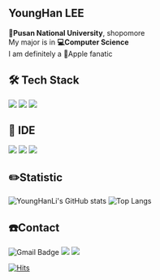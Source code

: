 __YoungHan LEE__
----
__🏫Pusan National University__, shopomore  
My major is in __💻Computer Science__  
I am definitely a 🍏Apple fanatic
   
🛠 Tech Stack  
----
<img src="https://img.shields.io/badge/c++-00599C?style=for-the-badge&logo=c%2B%2B&logoColor=white"> <img src="https://img.shields.io/badge/Java-F80000?style=for-the-badge&logo=Java&logoColor=Black"/> <img src="https://img.shields.io/badge/python-3776AB?style=for-the-badge&logo=python&logoColor=white">
   
🔧 IDE  
----
<img src="https://img.shields.io/badge/Eclipse-2C2255?style=for-the-badge&logo=Eclipse IDE&logoColor=white"> <img src="https://img.shields.io/badge/Atom-81B441?style=for-the-badge&logo=Atom&logoColor=white"> <img src="https://img.shields.io/badge/Jupyter-F37626?style=for-the-badge&logo=Jupyter&logoColor=white">
   
✏️Statistic
-----
![YoungHanLi's GitHub stats](https://github-readme-stats.vercel.app/api?username=YoungHanLi&show_icons=true&theme=aura)
![Top Langs](https://github-readme-stats.vercel.app/api/top-langs/?username=YoungHanLi&layout=compact)

☎️Contact
----
![Gmail Badge](https://img.shields.io/badge/Gmail-d14836?style=flat-square&logo=Gmail&logoColor=white&link=mailto:yong9908@pusan.ac.kr)
<a href="https://www.facebook.com/yong9908" target="_blank"><img src="https://img.shields.io/badge/facebook-1877f2?style=flat-square&logo=facebook&logoColor=white"/></a>
<a href="https://www.instagram.com/lee0han"><img src="http://img.shields.io/badge/-Instagram-black?style=flat&logo=Instagram&&logoColor=white&link=https://www.instagram.com/lee0han"/></a>

[![Hits](https://hits.seeyoufarm.com/api/count/incr/badge.svg?url=https%3A%2F%2Fgithub.com%2FYoungHanLi&count_bg=%2379C83D&title_bg=%23555555&icon=&icon_color=%23E7E7E7&title=hits&edge_flat=false)](https://hits.seeyoufarm.com)               

<!---
YoungHanLi/YoungHanLi is a ✨ special ✨ repository because its `README.md` (this file) appears on your GitHub profile.
You can click the Preview link to take a look at your changes.
--->
